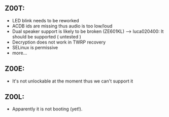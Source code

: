 Z00T:
---
* LED blink needs to be reworked
* ACDB ids are missing thus audio is too low/loud
* Dual speaker support is likely to be broken (ZE601KL) --> luca020400: It should be supported ( untested )
* Decryption does not work in TWRP recovery
* SELinux is permissive
* more...

Z00E:
---
* It's not unlockable at the moment thus we can't support it

Z00L:
---
* Apparently it is not booting (yet!).

